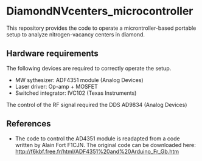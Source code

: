 # DiamondNVcenters_microcontroller
This repository provides the code to operate a microntroller-based portable setup to analyze nitrogen-vacancy centers in diamond.

## Hardware requirements
The following devices are required to correctly operate the setup.

- MW sythesizer: ADF4351 module (Analog Devices)
- Laser driver: Op-amp + MOSFET 
- Switched integrator: IVC102 (Texas Instruments)

The control of the RF signal required the DDS AD9834 (Analog Devices)


## References
- The code to control the AD4351 module is readapted from a code written by Alain Fort F1CJN. The original code can be downloaded here: http://f6kbf.free.fr/html/ADF4351%20and%20Arduino_Fr_Gb.htm

